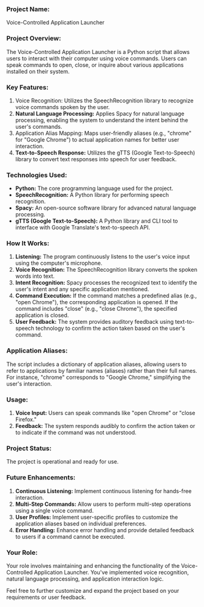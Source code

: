 ### Project Name:
Voice-Controlled Application Launcher

### Project Overview:
The Voice-Controlled Application Launcher is a Python script that allows users to interact with their computer using voice commands. Users can speak commands to open, close, or inquire about various applications installed on their system.

### Key Features:
1. Voice Recognition: Utilizes the SpeechRecognition library to recognize voice commands spoken by the user.
2. **Natural Language Processing:** Applies Spacy for natural language processing, enabling the system to understand the intent behind the user's commands.
3. Application Alias Mapping: Maps user-friendly aliases (e.g., "chrome" for "Google Chrome") to actual application names for better user interaction.
4. **Text-to-Speech Response:** Utilizes the gTTS (Google Text-to-Speech) library to convert text responses into speech for user feedback.

### Technologies Used:
- **Python:** The core programming language used for the project.
- **SpeechRecognition:** A Python library for performing speech recognition.
- **Spacy:** An open-source software library for advanced natural language processing.
- **gTTS (Google Text-to-Speech):** A Python library and CLI tool to interface with Google Translate's text-to-speech API.

### How It Works:
1. **Listening:** The program continuously listens to the user's voice input using the computer's microphone.
2. **Voice Recognition:** The SpeechRecognition library converts the spoken words into text.
3. **Intent Recognition:** Spacy processes the recognized text to identify the user's intent and any specific application mentioned.
4. **Command Execution:** If the command matches a predefined alias (e.g., "open Chrome"), the corresponding application is opened. If the command includes "close" (e.g., "close Chrome"), the specified application is closed.
5. **User Feedback:** The system provides auditory feedback using text-to-speech technology to confirm the action taken based on the user's command.

### Application Aliases:
The script includes a dictionary of application aliases, allowing users to refer to applications by familiar names (aliases) rather than their full names. For instance, "chrome" corresponds to "Google Chrome," simplifying the user's interaction.

### Usage:
1. **Voice Input:** Users can speak commands like "open Chrome" or "close Firefox."
2. **Feedback:** The system responds audibly to confirm the action taken or to indicate if the command was not understood.

### Project Status:
The project is operational and ready for use.

### Future Enhancements:
1. **Continuous Listening:** Implement continuous listening for hands-free interaction.
2. **Multi-Step Commands:** Allow users to perform multi-step operations using a single voice command.
3. **User Profiles:** Implement user-specific profiles to customize the application aliases based on individual preferences.
4. **Error Handling:** Enhance error handling and provide detailed feedback to users if a command cannot be executed.

### Your Role:
Your role involves maintaining and enhancing the functionality of the Voice-Controlled Application Launcher. You've implemented voice recognition, natural language processing, and application interaction logic.

Feel free to further customize and expand the project based on your requirements or user feedback.

